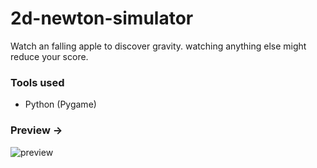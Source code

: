 # 2d-newton-simulator
  Watch an falling apple to discover gravity. watching anything else might reduce your score.

### Tools used

- Python (Pygame)

### Preview ->
![preview](https://user-images.githubusercontent.com/97744118/202456266-bfc30cc3-72e8-427e-b3ff-6168ddf70f76.png)









